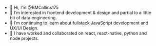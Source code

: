 - 👋 Hi, I’m @RMCollins175
- 👀 I’m interested in frontend development & design and partial to a little bit of data engineering. 
- 🌱 I’m continuing to learn about fullstack JavaScript development and UX/UI Design. 
- 💞️ I have worked and collaborated on react, react-native, python and node projects.

<!---
RMCollins175/RMCollins175 is a ✨ special ✨ repository because its `README.md` (this file) appears on your GitHub profile.
You can click the Preview link to take a look at your changes.
--->
